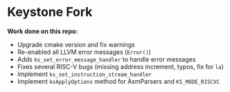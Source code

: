# Keystone Fork

**Work done on this repo:**
- Upgrade cmake version and fix warnings
- Re-enabled all LLVM error messages (`Error()`)
- Adds `ks_set_error_message_handler` to handle error messages
- Fixes several RISC-V bugs (missing address increment, typos, fix for `la`)
- Implement `ks_set_instruction_stream_handler`
- Implement `ksApplyOptions` method for AsmParsers and `KS_MODE_RISCVC`
